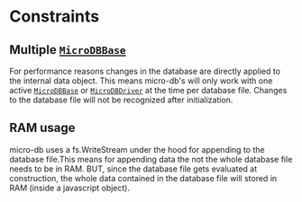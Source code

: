 # Constraints

## Multiple [`MicroDBBase`](https://micro-db.fabiankachlock.dev/v2/base)

For performance reasons changes in the database are directly applied to the internal data object. This means micro-db's will only work with one active [`MicroDBBase`](https://micro-db.fabiankachlock.dev/v2/base) or [`MicroDBDriver`](https://micro-db.fabiankachlock.dev/v2/driver) at the time per database file. Changes to the database file will not be recognized after initialization.

## RAM usage

micro-db uses a fs.WriteStream under the hood for appending to the database file.This means for appending data the not the whole database file needs to be in RAM. BUT, since the database file gets evaluated at construction, the whole data contained in the database file will stored in RAM (inside a javascript object).
